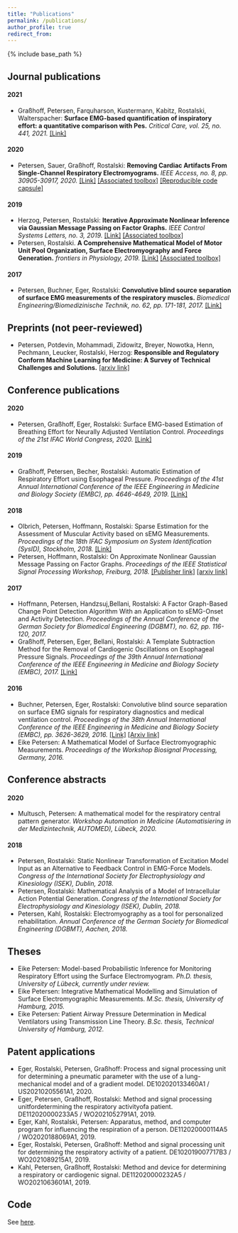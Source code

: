 ```yaml
---
title: "Publications"
permalink: /publications/
author_profile: true
redirect_from:
---
```


{% include base_path %}

## Journal publications
#### 2021
- Graßhoff, Petersen, Farquharson, Kustermann, Kabitz, Rostalski, Walterspacher: **Surface EMG-based quantification of inspiratory effort: a quantitative comparison with Pes.** *Critical Care, vol. 25, no. 441, 2021.* [[Link]](https://ccforum.biomedcentral.com/articles/10.1186/s13054-021-03833-w)

#### 2020
- Petersen, Sauer, Graßhoff, Rostalski: **Removing Cardiac Artifacts From Single-Channel Respiratory Electromyograms.** *IEEE Access, no. 8, pp. 30905-30917, 2020.* [[Link]](https://ieeexplore.ieee.org/document/8988257/) [[Associated toolbox]](https://github.com/e-pet/ecg-removal) [[Reproducible code capsule]](https://codeocean.com/capsule/2933724/tree/v1)

#### 2019
- Herzog, Petersen, Rostalski: **Iterative Approximate Nonlinear Inference via Gaussian Message Passing on Factor Graphs.** *IEEE Control Systems Letters, no. 3, 2019.* [[Link]](https://ieeexplore.ieee.org/document/8723648) [[Associated toolbox]](https://github.com/e-pet/kfs_suite)
- Petersen, Rostalski. **A Comprehensive Mathematical Model of Motor Unit Pool Organization, Surface Electromyography and Force Generation.** *frontiers in Physiology, 2019.* [[Link]](https://www.frontiersin.org/articles/10.3389/fphys.2019.00176/full) [[Associated toolbox]](https://github.com/ime-luebeck/semgsim)

#### 2017
- Petersen, Buchner, Eger, Rostalski: **Convolutive blind source separation of surface EMG measurements of the respiratory muscles.** *Biomedical Engineering/Biomedizinische Technik, no. 62, pp. 171-181, 2017.* [[Link]](https://www.degruyter.com/document/doi/10.1515/bmt-2016-0092/html)


## Preprints (not peer-reviewed)
- Petersen, Potdevin, Mohammadi, Zidowitz, Breyer, Nowotka, Henn, Pechmann, Leucker, Rostalski, Herzog: **Responsible and Regulatory Conform Machine Learning for Medicine: A Survey of Technical Challenges and Solutions.** [[arxiv link]](https://arxiv.org/abs/2107.09546)


## Conference publications

#### 2020
- Petersen, Graßhoff, Eger, Rostalski: Surface EMG-based Estimation of Breathing Effort for Neurally Adjusted Ventilation Control. *Proceedings of the 21st IFAC World Congress, 2020.* [[Link]](https://www.sciencedirect.com/science/article/pii/S2405896320309654)

#### 2019
- Graßhoff, Petersen, Becher, Rostalski: Automatic Estimation of Respiratory Effort using Esophageal Pressure. *Proceedings of the 41st Annual International Conference of the IEEE Engineering in Medicine and Biology Society (EMBC), pp. 4646-4649, 2019.* [[Link]](https://ieeexplore.ieee.org/document/8856345)


#### 2018
- Olbrich, Petersen, Hoffmann, Rostalski: Sparse Estimation for the Assessment of Muscular Activity based on sEMG Measurements. *Proceedings of the 18th IFAC Symposium on System Identification (SysID), Stockholm, 2018.* [[Link]](https://www.sciencedirect.com/science/article/pii/S2405896318318135)
- Petersen, Hoffmann, Rostalski: On Approximate Nonlinear Gaussian Message Passing on Factor Graphs. *Proceedings of the IEEE Statistical Signal Processing Workshop, Freiburg, 2018.* [[Publisher link]](https://ieeexplore.ieee.org/document/8450699) [[arxiv link]](https://arxiv.org/pdf/1903.09136.pdf)

#### 2017
- Hoffmann, Petersen, Handzsuj,Bellani, Rostalski: A Factor Graph-Based Change Point Detection Algorithm With an Application to sEMG-Onset and Activity Detection. *Proceedings of the Annual Conference of the German Society for Biomedical Engineering (DGBMT), no. 62, pp. 116-120, 2017.*
- Graßhoff, Petersen, Eger, Bellani, Rostalski: A Template Subtraction Method for the Removal of Cardiogenic Oscillations on Esophageal Pressure Signals. *Proceedings of the 39th Annual International Conference of the IEEE Engineering in Medicine and Biology Society (EMBC), 2017.* [[Link]](https://ieeexplore.ieee.org/document/8037299)
 
#### 2016
- Buchner, Petersen, Eger, Rostalski: Convolutive blind source separation on surface EMG signals for respiratory diagnostics and medical ventilation control. *Proceedings of the 38th Annual International Conference of the IEEE Engineering in Medicine and Biology Society (EMBC), pp. 3626-3629, 2016.* [[Link]](https://ieeexplore.ieee.org/document/7591513) [[Arxiv link]](https://arxiv.org/abs/1904.04083)
- Eike Petersen: A Mathematical Model of Surface Electromyographic Measurements. *Proceedings of the Workshop Biosignal Processing, Germany, 2016.*


## Conference abstracts
#### 2020
- Multusch, Petersen: A mathematical model for the respiratory central pattern generator. *Workshop Automation in Medicine (Automatisiering in der Medizintechnik, AUTOMED), Lübeck, 2020.* 

#### 2018
- Petersen, Rostalski: Static Nonlinear Transformation of Excitation Model Input as an Alternative to Feedback Control in EMG-Force Models. *Congress of the International Society for Electrophysiology and Kinesiology (ISEK), Dublin, 2018.*
- Petersen, Rostalski: Mathematical Analysis of a Model of Intracellular Action Potential Generation. *Congress of the International Society for Electrophysiology and Kinesiology (ISEK), Dublin, 2018.*
- Petersen, Kahl, Rostalski: Electromyography as a tool for personalized rehabilitation. *Annual Conference of the German Society for Biomedical Engineering (DGBMT), Aachen, 2018.*


## Theses
- Eike Petersen: Model-based Probabilistic Inference for Monitoring Respiratory Effort using the Surface Electromyogram. *Ph.D. thesis, University of Lübeck, currently under review.*
- Eike Petersen: Integrative Mathematical Modelling and Simulation of Surface Electromyographic Measurements. *M.Sc. thesis, University of Hamburg, 2015.*
- Eike Petersen: Patient Airway Pressure Determination in Medical Ventilators using Transmission Line Theory. *B.Sc. thesis, Technical University of Hamburg, 2012.*


## Patent applications
- Eger, Rostalski, Petersen, Graßhoff: Process and signal processing unit for determining a pneumatic parameter with the use of a lung-mechanical model and of a gradient model. DE102020133460A1 / US20210205561A1, 2020.
- Eger, Petersen, Graßhoff, Rostalski: Method and signal processing unitfordetermining the respiratory activityofa patient. DE112020000233A5 / WO2021052791A1, 2019.
- Eger, Kahl, Rostalski, Petersen: Apparatus, method, and computer program for influencing the respiration of a person. DE112020000114A5 / WO2020188069A1, 2019.
- Eger, Rostalski, Petersen, Graßhoff: Method and signal processing unit for determining the respiratory activity of a patient. DE102019007717B3 / WO2021089215A1, 2019.
- Kahl, Petersen, Graßhoff, Rostalski: Method and device for determining a respiratory or cardiogenic signal. DE112020000232A5 / WO2021063601A1, 2019.


## Code
See [here](/code/).
